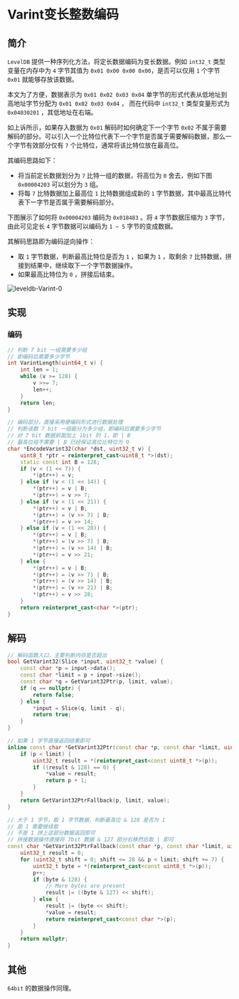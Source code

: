 # Varint变长整数编码

## 简介

`LevelDB` 提供一种序列化方法，将定长数据编码为变长数据。例如 `int32_t` 类型变量在内存中为 `4` 字节其值为 `0x01 0x00 0x00 0x00`，是否可以仅用 `1` 个字节 `0x01` 就能够存放该数据。

本文为了方便，数据表示为 `0x01 0x02 0x03 0x04` 单字节的形式代表从低地址到高地址字节分配为 `0x01 0x02 0x03 0x04` ， 而在代码中 `int32_t` 类型变量形式为 `0x04030201` ，其低地址在右端。

如上诉所示，如果存入数据为 `0x01` 解码时如何确定下一个字节 `0x02` 不属于需要解码的部分。可以引入一个比特位代表下一个字节是否属于需要解码数据，那么一个字节有效部分仅有 `7` 个比特位，通常将该比特位放在最高位。

其编码思路如下：

* 将当前定长数据划分为 `7` 比特一组的数据，将高位为 `0` 舍去，例如下图 `0x00004203` 可以划分为 `3` 组。
* 将每 `7` 比特数据加上最高位 `1` 比特数据组成新的 `1` 字节数据，其中最高比特代表下一字节是否属于需要解码部分。

下图展示了如何将 `0x00004203` 编码为 `0x018483` 。将 `4` 字节数据压缩为 `3` 字节，由此可见定长 `4` 字节数据可以编码为 `1 ~ 5` 字节的变成数据。

其解码思路即为编码逆向操作：

* 取 `1` 字节数据，判断最高比特位是否为 `1` ，如果为 `1` ，取剩余 `7` 比特数据，拼接到结果中，继续取下一个字节数据操作。
* 如果最高比特位为 `0` ，拼接后结束。

![leveldb-Varint-0](https://yezhem.oss-cn-chengdu.aliyuncs.com/blog_img/leveldb-Varint-0.png)

## 实现

### 编码

```cpp showLineNumbers
// 判断 7 bit 一组需要多少组
// 即编码后需要多少字节
int VarintLength(uint64_t v) {
    int len = 1;
    while (v >= 128) {
        v >>= 7;
        len++;
    }
    return len;
}

// 编码部分，直接采用硬编码形式进行数据处理
// 判断该数 7 bit 一组能分为多少组，即编码后需要多少字节
// 对 7 bit 数据前面加上 1bit 的 1，即 | B
// 最高位组不需要 | B 已经保证高位比特位为 0 
char *EncodeVarint32(char *dst, uint32_t v) {
    uint8_t *ptr = reinterpret_cast<uint8_t *>(dst);
    static const int B = 128;
    if (v < (1 << 7)) {
        *(ptr++) = v;
    } else if (v < (1 << 14)) {
        *(ptr++) = v | B;
        *(ptr++) = v >> 7;
    } else if (v < (1 << 21)) {
        *(ptr++) = v | B;
        *(ptr++) = (v >> 7) | B;
        *(ptr++) = v >> 14;
    } else if (v < (1 << 28)) {
        *(ptr++) = v | B;
        *(ptr++) = (v >> 7) | B;
        *(ptr++) = (v >> 14) | B;
        *(ptr++) = v >> 21;
    } else {
        *(ptr++) = v | B;
        *(ptr++) = (v >> 7) | B;
        *(ptr++) = (v >> 14) | B;
        *(ptr++) = (v >> 21) | B;
        *(ptr++) = v >> 28;
    }
    return reinterpret_cast<char *>(ptr);
}
```

## 解码

```cpp showLineNumbers
// 解码函数入口，主要判断内存是否超出
bool GetVarint32(Slice *input, uint32_t *value) {
    const char *p = input->data();
    const char *limit = p + input->size();
    const char *q = GetVarint32Ptr(p, limit, value);
    if (q == nullptr) {
        return false;
    } else {
        *input = Slice(q, limit - q);
        return true;
    }
}

// 如果 1 字节直接返回结果即可
inline const char *GetVarint32Ptr(const char *p, const char *limit, uint32_t *value) {
    if (p < limit) {
        uint32_t result = *(reinterpret_cast<const uint8_t *>(p));
        if ((result & 128) == 0) {
            *value = result;
            return p + 1;
        }
    }
    return GetVarint32PtrFallback(p, limit, value);
}

// 大于 1 字节，取 1 字节数据，判断最高位 & 128 是否为 1
// 是 1 需要继续取
// 不是 1 拼上这部分数据返回即可
// 拼接数据操作直接将 7bit 数据 & 127 部分右移然后取 | 即可
const char *GetVarint32PtrFallback(const char *p, const char *limit, uint32_t *value) {
    uint32_t result = 0;
    for (uint32_t shift = 0; shift <= 28 && p < limit; shift += 7) {
        uint32_t byte = *(reinterpret_cast<const uint8_t *>(p));
        p++;
        if (byte & 128) {
            // More bytes are present
            result |= ((byte & 127) << shift);
        } else {
            result |= (byte << shift);
            *value = result;
            return reinterpret_cast<const char *>(p);
        }
    }
    return nullptr;
}
```

## 其他

`64bit` 的数据操作同理。